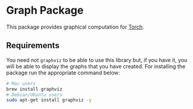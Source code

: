 # Graph Package

This package provides graphical computation for [Torch](https://github.com/torch/torch7/blob/master/README.md).


## Requirements

You need *not* `graphviz` to be able to use this library but, if you have it, you will be able to display the graphs that you have created. For installing the package run the appropriate command below:

```bash
# Mac users
brew install graphviz
# Debian/Ubuntu users
sudo apt-get install graphviz -y
```
